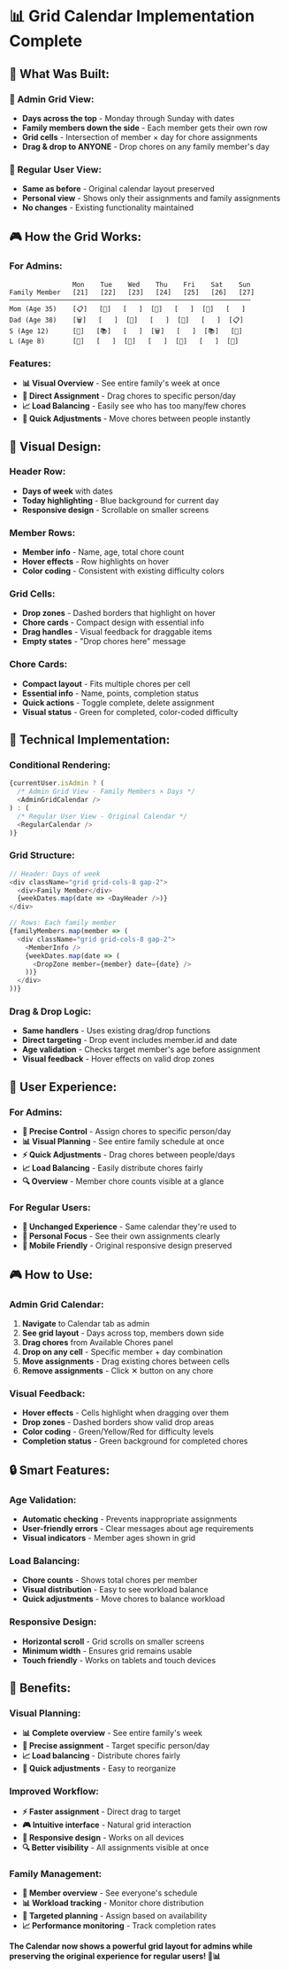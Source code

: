 # 📊 **Grid Calendar Implementation Complete**

## 🎯 **What Was Built:**

### **📅 Admin Grid View:**
- **Days across the top** - Monday through Sunday with dates
- **Family members down the side** - Each member gets their own row
- **Grid cells** - Intersection of member × day for chore assignments
- **Drag & drop to ANYONE** - Drop chores on any family member's day

### **👤 Regular User View:**
- **Same as before** - Original calendar layout preserved
- **Personal view** - Shows only their assignments and family assignments
- **No changes** - Existing functionality maintained

## 🎮 **How the Grid Works:**

### **For Admins:**
```
                Mon    Tue    Wed    Thu    Fri    Sat    Sun
Family Member   [21]   [22]   [23]   [24]   [25]   [26]   [27]
─────────────────────────────────────────────────────────────
Mom (Age 35)    [📋]   [🧹]   [   ]  [🍳]   [   ]  [🧽]   [   ]
Dad (Age 38)    [🗑️]   [   ]  [🚗]   [   ]  [🧹]   [   ]  [📋]
S (Age 12)      [🧽]   [📚]   [   ]  [🗑️]   [   ]  [📚]   [🧹]
L (Age 8)       [🧸]   [   ]  [🧸]   [   ]  [🧽]   [   ]  [🧸]
```

### **Features:**
- **📊 Visual Overview** - See entire family's week at once
- **🎯 Direct Assignment** - Drag chores to specific person/day
- **📈 Load Balancing** - Easily see who has too many/few chores
- **🔄 Quick Adjustments** - Move chores between people instantly

## 🎨 **Visual Design:**

### **Header Row:**
- **Days of week** with dates
- **Today highlighting** - Blue background for current day
- **Responsive design** - Scrollable on smaller screens

### **Member Rows:**
- **Member info** - Name, age, total chore count
- **Hover effects** - Row highlights on hover
- **Color coding** - Consistent with existing difficulty colors

### **Grid Cells:**
- **Drop zones** - Dashed borders that highlight on hover
- **Chore cards** - Compact design with essential info
- **Drag handles** - Visual feedback for draggable items
- **Empty states** - "Drop chores here" message

### **Chore Cards:**
- **Compact layout** - Fits multiple chores per cell
- **Essential info** - Name, points, completion status
- **Quick actions** - Toggle complete, delete assignment
- **Visual status** - Green for completed, color-coded difficulty

## 🔧 **Technical Implementation:**

### **Conditional Rendering:**
```typescript
{currentUser.isAdmin ? (
  /* Admin Grid View - Family Members × Days */
  <AdminGridCalendar />
) : (
  /* Regular User View - Original Calendar */
  <RegularCalendar />
)}
```

### **Grid Structure:**
```typescript
// Header: Days of week
<div className="grid grid-cols-8 gap-2">
  <div>Family Member</div>
  {weekDates.map(date => <DayHeader />)}
</div>

// Rows: Each family member
{familyMembers.map(member => (
  <div className="grid grid-cols-8 gap-2">
    <MemberInfo />
    {weekDates.map(date => (
      <DropZone member={member} date={date} />
    ))}
  </div>
))}
```

### **Drag & Drop Logic:**
- **Same handlers** - Uses existing drag/drop functions
- **Direct targeting** - Drop event includes member.id and date
- **Age validation** - Checks target member's age before assignment
- **Visual feedback** - Hover effects on valid drop zones

## 🎯 **User Experience:**

### **For Admins:**
- **🎯 Precise Control** - Assign chores to specific person/day
- **📊 Visual Planning** - See entire family schedule at once
- **⚡ Quick Adjustments** - Drag chores between people/days
- **📈 Load Balancing** - Easily distribute chores fairly
- **🔍 Overview** - Member chore counts visible at a glance

### **For Regular Users:**
- **🔄 Unchanged Experience** - Same calendar they're used to
- **👤 Personal Focus** - See their own assignments clearly
- **📱 Mobile Friendly** - Original responsive design preserved

## 🎮 **How to Use:**

### **Admin Grid Calendar:**
1. **Navigate** to Calendar tab as admin
2. **See grid layout** - Days across top, members down side
3. **Drag chores** from Available Chores panel
4. **Drop on any cell** - Specific member + day combination
5. **Move assignments** - Drag existing chores between cells
6. **Remove assignments** - Click ✕ button on any chore

### **Visual Feedback:**
- **Hover effects** - Cells highlight when dragging over them
- **Drop zones** - Dashed borders show valid drop areas
- **Color coding** - Green/Yellow/Red for difficulty levels
- **Completion status** - Green background for completed chores

## 🔒 **Smart Features:**

### **Age Validation:**
- **Automatic checking** - Prevents inappropriate assignments
- **User-friendly errors** - Clear messages about age requirements
- **Visual indicators** - Member ages shown in grid

### **Load Balancing:**
- **Chore counts** - Shows total chores per member
- **Visual distribution** - Easy to see workload balance
- **Quick adjustments** - Move chores to balance workload

### **Responsive Design:**
- **Horizontal scroll** - Grid scrolls on smaller screens
- **Minimum width** - Ensures grid remains usable
- **Touch friendly** - Works on tablets and touch devices

## 🎉 **Benefits:**

### **Visual Planning:**
- **📊 Complete overview** - See entire family's week
- **🎯 Precise assignment** - Target specific person/day
- **📈 Load balancing** - Distribute chores fairly
- **🔄 Quick adjustments** - Easy to reorganize

### **Improved Workflow:**
- **⚡ Faster assignment** - Direct drag to target
- **🎮 Intuitive interface** - Natural grid interaction
- **📱 Responsive design** - Works on all devices
- **🔍 Better visibility** - All assignments visible at once

### **Family Management:**
- **👥 Member overview** - See everyone's schedule
- **📊 Workload tracking** - Monitor chore distribution
- **🎯 Targeted planning** - Assign based on availability
- **📈 Performance monitoring** - Track completion rates

**The Calendar now shows a powerful grid layout for admins while preserving the original experience for regular users! 🎯📊**

